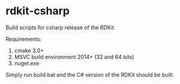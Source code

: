 # rdkit-csharp
Build scripts for csharp release of the RDKit

Requirements:

  1. cmake 3.0+
  2. MSVC build environment 2014+ (32 and 64 bits)
  3. nuget.exe

Simply run build.bat and the C# version of the RDKit should be built.
